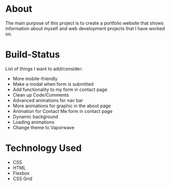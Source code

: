 # About
The main purpose of this project is to create a portfolio website that shows information about myself and web development projects that I have worked on. 

# Build-Status
List of things I want to add/consider:
* More mobile-friendly
* Make a modal when form is submitted
* Add functionality to my form in contact page
* Clean up Code/Comments
* Advanced animations for nav bar
* More animations for graphic in the about page
* Animation for Contact Me form in contact page
* Dynamic background
* Loading animations
* Change theme to Vaporwave

# Technology Used
* CSS
* HTML
* Flexbox
* CSS Grid
